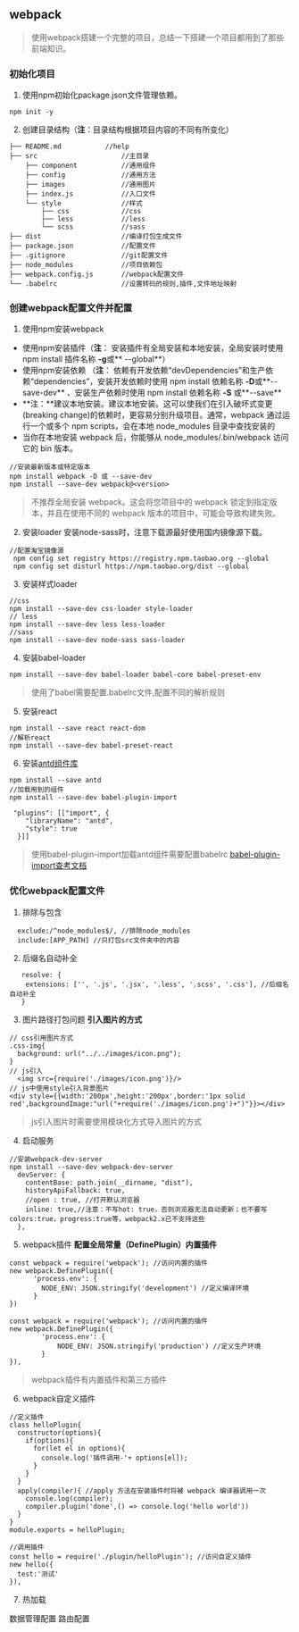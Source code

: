 ## webpack
> 使用webpack搭建一个完整的项目，总结一下搭建一个项目都用到了那些前端知识。

### 初始化项目
1. 使用npm初始化package.json文件管理依赖。
```
npm init -y
```
2. 创建目录结构（**注**：目录结构根据项目内容的不同有所变化）
```
├── README.md           //help
├── src                     //主目录
	├── component           //通用组件
	├── config              //通用方法
	├── images              //通用图片
	├── index.js            //入口文件
	└── style               //样式
	    ├── css             //css
	    ├── less            //less
	    └── scss            //sass
├── dist                    //编译打包生成文件
├── package.json            //配置文件
├── .gitignore              //git配置文件
├── node_modules            //项目依赖包
├── webpack.config.js       //webpack配置文件
└── .babelrc                //设置转码的规则,插件,文件地址映射
```

### 创建webpack配置文件并配置

1. 使用npm安装webpack
- 使用npm安装插件（**注**： 安装插件有全局安装和本地安装，全局安装时使用 npm install 插件名称 **-g**或** --global**）
- 使用npm安装依赖 （**注**： 依赖有开发依赖“devDependencies”和生产依赖“dependencies”，安装开发依赖时使用 npm install 依赖名称 **-D**或**--save-dev** 、安装生产依赖时使用 npm install 依赖名称 **-S** 或**--save**
- **注：**建议本地安装。建议本地安装。这可以使我们在引入破坏式变更(breaking change)的依赖时，更容易分别升级项目。通常，webpack 通过运行一个或多个 npm scripts，会在本地 node_modules 目录中查找安装的 
- 当你在本地安装 webpack 后，你能够从 node_modules/.bin/webpack 访问它的 bin 版本。
```
//安装最新版本或特定版本
npm install webpack -D 或 --save-dev
npm install --save-dev webpack@<version>
```
> 不推荐全局安装 webpack。这会将您项目中的 webpack 锁定到指定版本，并且在使用不同的 webpack 版本的项目中，可能会导致构建失败。

2. 安装loader
安装node-sass时，注意下载源最好使用国内镜像源下载。
```
//配置淘宝镜像源
 npm config set registry https://registry.npm.taobao.org --global
 npm config set disturl https://npm.taobao.org/dist --global   
```
3. 安装样式loader
```
//css
npm install --save-dev css-loader style-loader
// less
npm install --save-dev less less-loader
//sass
npm install --save-dev node-sass sass-loader
```
4. 安装babel-loader
```
npm install --save-dev babel-loader babel-core babel-preset-env
```
> 使用了babel需要配置.babelrc文件,配置不同的解析规则
5. 安装react
```
npm install --save react react-dom 
//解析react
npm install --save-dev babel-preset-react 
```
6. 安装[antd组件库](https://ant.design/docs/react/introduce-cn)
```
npm install --save antd 
//加载用到的组件
npm install --save-dev babel-plugin-import
```
```
 "plugins": [["import", {
    "libraryName": "antd",
    "style": true
  }]]
```
> 使用babel-plugin-import加载antd组件需要配置babelrc [babel-plugin-import查考文档](https://github.com/ant-design/babel-plugin-import)

### 优化webpack配置文件
1. 排除与包含
```
  exclude:/^node_modules$/, //排除node_modules
  include:[APP_PATH] //只打包src文件夹中的内容
```
2. 后缀名自动补全
```
   resolve: {
    extensions: ['', '.js', '.jsx', '.less', '.scss', '.css'], //后缀名自动补全
   }
```
3. 图片路径打包问题
**引入图片的方式**
```
// css引用图片方式
.css-img{
  background: url("../../images/icon.png");
}
// js引入
  <img src={require('./images/icon.png')}/>
// js中使用style引入背景图片
<div style={{width:'200px',height:'200px',border:'1px solid red',backgroundImage:"url("+require('./images/icon.png')+")"}}></div>  
```
> js引入图片时需要使用模块化方式导入图片的方式

4. 启动服务
```
//安装webpack-dev-server 
npm install --save-dev webpack-dev-server
  devServer: {
    contentBase: path.join(__dirname, "dist"),
    historyApiFallback: true,
    //open : true, //打开默认浏览器
    inline: true,//注意：不写hot: true，否则浏览器无法自动更新；也不要写colors:true，progress:true等，webpack2.x已不支持这些
  },
```
5. webpack插件
**配置全局常量（DefinePlugin）内置插件**
```
const webpack = require('webpack'); //访问内置的插件
new webpack.DefinePlugin({
      'process.env': {
        NODE_ENV: JSON.stringify('development') //定义编译环境
      }
})
```
```
const webpack = require('webpack'); //访问内置的插件
new webpack.DefinePlugin({
        'process.env': {
            NODE_ENV: JSON.stringify('production') //定义生产环境
        }
}),
```
> webpack插件有内置插件和第三方插件

6. webpack自定义插件
```
//定义插件
class helloPlugin{
  constructor(options){
    if(options){
      for(let el in options){
        console.log('插件调用-'+ options[el]);
      }
    }
  }
  apply(compiler){ //apply 方法在安装插件时将被 webpack 编译器调用一次
    console.log(compiler);
    compiler.plugin('done',() => console.log('hello world'))
  }
}
module.exports = helloPlugin;
```
```
//调用插件
const hello = require('./plugin/helloPlugin'); //访问自定义插件
new hello({
  test:'测试'
}),
```
7. 热加载


数据管理配置 
路由配置
